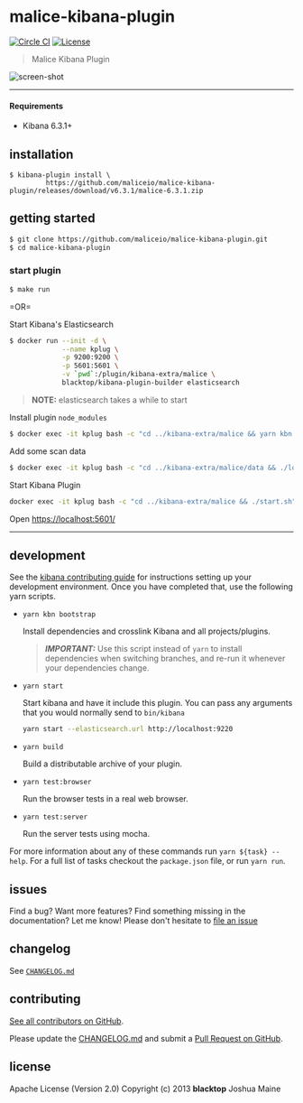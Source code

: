 # malice-kibana-plugin

[![Circle CI](https://circleci.com/gh/maliceio/malice-kibana-plugin.png?style=shield)](https://circleci.com/gh/maliceio/malice-kibana-plugin) [![License](https://img.shields.io/badge/licence-Apache%202.0-blue.svg)](http://www.apache.org/licenses/LICENSE-2.0)

> Malice Kibana Plugin

![screen-shot](https://raw.githubusercontent.com/maliceio/malice-kibana-plugin/master/docs/screen-shot.png)

---

#### Requirements

- Kibana 6.3.1+

## installation

```
$ kibana-plugin install \
         https://github.com/maliceio/malice-kibana-plugin/releases/download/v6.3.1/malice-6.3.1.zip
```

## getting started

```bash
$ git clone https://github.com/maliceio/malice-kibana-plugin.git
$ cd malice-kibana-plugin
```

### start plugin

```bash
$ make run
```

=OR=

Start Kibana's Elasticsearch

```bash
$ docker run --init -d \
             --name kplug \
             -p 9200:9200 \
             -p 5601:5601 \
             -v `pwd`:/plugin/kibana-extra/malice \
             blacktop/kibana-plugin-builder elasticsearch
```

> **NOTE:** elasticsearch takes a while to start

Install plugin `node_modules`

```bash
$ docker exec -it kplug bash -c "cd ../kibana-extra/malice && yarn kbn bootstrap"
```

Add some scan data

```bash
$ docker exec -it kplug bash -c "cd ../kibana-extra/malice/data && ./load-data.sh"
```

Start Kibana Plugin

```sh
docker exec -it kplug bash -c "cd ../kibana-extra/malice && ./start.sh"
```

Open [https://localhost:5601/](https://localhost:5601/)

---

## development

See the [kibana contributing guide](https://github.com/elastic/kibana/blob/master/CONTRIBUTING.md) for instructions setting up your development environment. Once you have completed that, use the following yarn scripts.

- `yarn kbn bootstrap`

  Install dependencies and crosslink Kibana and all projects/plugins.

  > **_IMPORTANT:_** Use this script instead of `yarn` to install dependencies when switching branches, and re-run it whenever your dependencies change.

- `yarn start`

  Start kibana and have it include this plugin. You can pass any arguments that you would normally send to `bin/kibana`

  ```sh
  yarn start --elasticsearch.url http://localhost:9220
  ```

- `yarn build`

  Build a distributable archive of your plugin.

- `yarn test:browser`

  Run the browser tests in a real web browser.

- `yarn test:server`

  Run the server tests using mocha.

For more information about any of these commands run `yarn ${task} --help`. For a full list of tasks checkout the `package.json` file, or run `yarn run`.

## issues

Find a bug? Want more features? Find something missing in the documentation? Let me know! Please don't hesitate to [file an issue](https://github.com/maliceio/malice-kibana-plugin/issues/new)

## changelog

See [`CHANGELOG.md`](https://github.com/maliceio/malice-kibana-plugin/blob/master/CHANGELOG.md)

## contributing

[See all contributors on GitHub](https://github.com/maliceio/malice-kibana-plugin/graphs/contributors).

Please update the [CHANGELOG.md](https://github.com/maliceio/malice-kibana-plugin/blob/master/CHANGELOG.md) and submit a [Pull Request on GitHub](https://help.github.com/articles/using-pull-requests/).

## license

Apache License (Version 2.0)
Copyright (c) 2013 **blacktop** Joshua Maine
